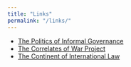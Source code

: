 ```yaml
---
title: "Links"
permalink: "/links/"
---
```

- [The Politics of Informal Governance](http://www.snis.ch/project_politics-informal-governance)
- [The Correlates of War Project](http://correlatesofwar.org)
- [The Continent of International Law](http://www.isr.umich.edu/cps/coil/)
